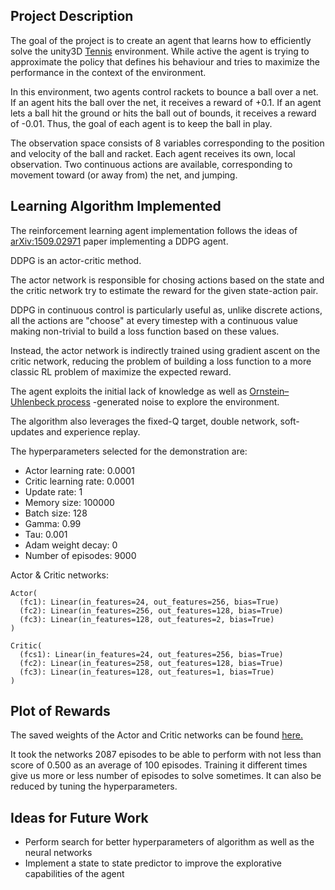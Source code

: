 ## Project Description

The goal of the project is to create an agent that learns how to efficiently solve the  unity3D [Tennis](https://www.youtube.com/watch?v=RDaIh7JX6RI&feature=youtu.be) environment. While active the agent is trying to approximate the policy that defines his behaviour and tries to maximize the performance in the context of the environment.

In this environment, two agents control rackets to bounce a ball over a net. If an agent hits the ball over the net, it receives a reward of +0.1. If an agent lets a ball hit the ground or hits the ball out of bounds, it receives a reward of -0.01. Thus, the goal of each agent is to keep the ball in play.

The observation space consists of 8 variables corresponding to the position and velocity of the ball and racket. Each agent receives its own, local observation. Two continuous actions are available, corresponding to movement toward (or away from) the net, and jumping.


## Learning Algorithm Implemented


The reinforcement learning agent implementation follows the ideas of [arXiv:1509.02971](https://arxiv.org/abs/1509.02971) paper implementing a DDPG agent.

DDPG is an actor-critic method.

The actor network is responsible for chosing actions based on the state and the critic network try to estimate the reward for the given state-action pair.

DDPG in continuous control is particularly useful as, unlike discrete actions, all the actions are "choose" at every timestep with a continuous value making non-trivial to build a loss function based on these values.

Instead, the actor network is indirectly trained using gradient ascent on the critic network, reducing the problem of building a loss function to a more classic RL problem of maximize the expected reward.

The agent exploits the initial lack of knowledge as well as [Ornstein–Uhlenbeck process](https://en.wikipedia.org/wiki/Ornstein%E2%80%93Uhlenbeck_process) -generated noise to explore the environment.

The algorithm also leverages the fixed-Q target, double network, soft-updates and experience replay.

The hyperparameters selected for the demonstration are:

- Actor learning rate: 0.0001
- Critic learning rate: 0.0001
- Update rate: 1
- Memory size: 100000
- Batch size: 128
- Gamma: 0.99
- Tau: 0.001
- Adam weight decay: 0
- Number of episodes: 9000

Actor & Critic networks:
```
Actor(
  (fc1): Linear(in_features=24, out_features=256, bias=True)
  (fc2): Linear(in_features=256, out_features=128, bias=True)
  (fc3): Linear(in_features=128, out_features=2, bias=True)
)
```
```
Critic(
  (fcs1): Linear(in_features=24, out_features=256, bias=True)
  (fc2): Linear(in_features=258, out_features=128, bias=True)
  (fc3): Linear(in_features=128, out_features=1, bias=True)
)
```


## Plot of Rewards 

[](https://github.com/prajwalgatti/DRL-Collaboration-and-Competition/blob/master/plot.png)

The saved weights of the Actor and Critic networks can be found [here.](https://github.com/prajwalgatti/DRL-Collaboration-and-Competition/tree/master/savedmodels)

It took the networks 2087 episodes to be able to perform with not less than score of 0.500 as an average of 100 episodes.
Training it different times give us more or less number of episodes to solve sometimes. It can also be reduced by tuning the hyperparameters.


## Ideas for Future Work

- Perform search for better hyperparameters of algorithm as well as the neural networks
- Implement a state to state predictor to improve the explorative capabilities of the agent

